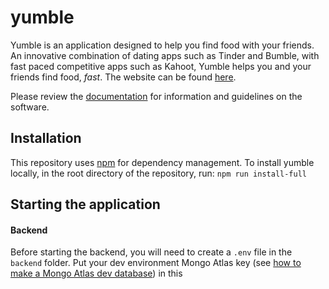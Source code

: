 # yumble

Yumble is an application designed to help you find food with your friends. An innovative combination of dating apps such as Tinder and Bumble, with fast paced competitive apps such as Kahoot, Yumble helps you and your friends find food, *fast*. The website can be found [here](https://yumble.xyz).

Please review the [documentation](https://github.com/we-are-number-1/yumble/wiki) for information and guidelines on the software.

## Installation

This repository uses [npm](https://www.npmjs.com/get-npm) for dependency management. To install yumble locally, in the root directory of the repository, run:
```npm run install-full```

## Starting the application

#### Backend

Before starting the backend, you will need to create a `.env` file in the `backend` folder. Put your dev environment Mongo Atlas key (see [how to make a Mongo Atlas dev database]()) in this 